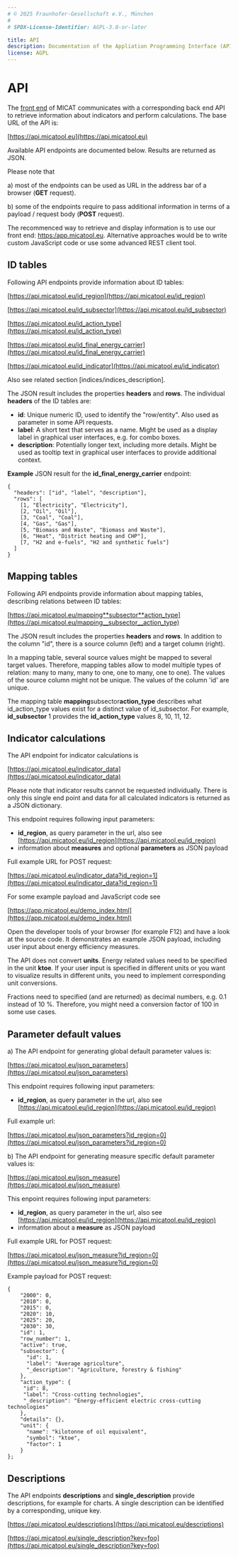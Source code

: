 ```yaml
---
# © 2025 Fraunhofer-Gesellschaft e.V., München
#
# SPDX-License-Identifier: AGPL-3.0-or-later

title: API
description: Documentation of the Appliation Programming Interface (API)
license: AGPL
---
```


<!--
© 2024, 2025 Fraunhofer-Gesellschaft e.V., München

SPDX-License-Identifier: AGPL-3.0-or-later
-->

# API

The [front end](https://app.micatool.eu) of MICAT communicates with a corresponding back end API to retrieve
information about indicators and perform calculations. The base URL of the API is:

[https://api.micatool.eu](https://api.micatool.eu)

Available API endpoints are documented below. Results are returned as JSON.

Please note that

a) most of the endpoints can be used as URL in the address bar of a browser (**GET** request).

b) some of the endpoints require to pass additional information in terms of a payload / request body (**POST** request).

The recommenced way to retrieve and display information is to use our front end: [https:/app.micatool.eu](https://app.micatool.eu).
Alternative approaches would be to write custom JavaScript code or use some advanced REST client tool.

## ID tables

Following API endpoints provide information about ID tables:

[https://api.micatool.eu/id_region](https://api.micatool.eu/id_region)

[https://api.micatool.eu/id_subsector](https://api.micatool.eu/id_subsector)

[https://api.micatool.eu/id_action_type](https://api.micatool.eu/id_action_type)

[https://api.micatool.eu/id_final_energy_carrier](https://api.micatool.eu/id_final_energy_carrier)

[https://api.micatool.eu/id_indicator](https://api.micatool.eu/id_indicator)

Also see related section [indices/indices_description].

The JSON result includes the properties **headers** and **rows**.
The individual **headers** of the ID tables are:

- **id**: Unique numeric ID, used to identify the "row/entity". Also used as parameter in some API requests.
- **label**: A short text that serves as a name. Might be used as a display label in graphical user interfaces, e.g. for combo boxes.
- **description**: Potentially longer text, including more details. Might be used as tooltip text in graphical user interfaces to provide additional context.

**Example** JSON result for the **id_final_energy_carrier** endpoint:

```
{
  "headers": ["id", "label", "description"],
  "rows": [
    [1, "Electricity", "Electricity"],
	[2, "Oil", "Oil"],
	[3, "Coal", "Coal"],
	[4, "Gas", "Gas"],
	[5, "Biomass and Waste", "Biomass and Waste"],
	[6, "Heat", "District heating and CHP"],
	[7, "H2 and e-fuels", "H2 and synthetic fuels"]
  ]
}
```

## Mapping tables

Following API endpoints provide information about mapping tables, describing relations between ID tables:

[https://api.micatool.eu/mapping**subsector**action_type](https://api.micatool.eu/mapping__subsector__action_type)

The JSON result includes the properties **headers** and **rows**. In addition to the column "id", there is a
source column (left) and a target column (right).

In a mapping table, several source values might be mapped to several target values. Therefore, mapping tables allow
to model multiple types of relation: many to many, many to one, one to many, one to one).
The values of the source column might not be unique. The values of the column 'id' are unique.

The mapping table **mapping**subsector**action_type** describes what id_action_type values exist for a distinct value of id_subsector.
For example, **id_subsector** 1 provides the **id_action_type** values 8, 10, 11, 12.

## Indicator calculations

The API endpoint for indicator calculations is

[https://api.micatool.eu/indicator_data](https://api.micatool.eu/indicator_data)

Please note that indicator results cannot be requested individually. There is only this single end point and data for all calculated
indicators is returned as a JSON dictionary.

This endpoint requires following input parameters:

- **id_region**, as query parameter in the url, also see [https://api.micatool.eu/id_region](https://api.micatool.eu/id_region)
- information about **measures** and optional **parameters** as JSON payload

Full example URL for POST request:

[https://api.micatool.eu/indicator_data?id_region=1](https://api.micatool.eu/indicator_data?id_region=1)

For some example payload and JavaScript code see

[https://app.micatool.eu/demo_index.html](https://app.micatool.eu/demo_index.html)

Open the developer tools of your browser (for example F12) and have a look at the source code.
It demonstrates an example JSON payload, including user input about energy efficiency measures.

The API does not convert **units**. Energy related values need to be specified in the unit **ktoe**.
If your user input is specified in different units or you want to visualize results in different units,
you need to implement corresponding unit conversions.

Fractions need to specified (and are returned) as decimal numbers, e.g. 0.1 instead of 10 %.
Therefore, you might need a conversion factor of 100 in some use cases.

## Parameter default values

a) The API endpoint for generating global default parameter values is:

[https://api.micatool.eu/json_parameters](https://api.micatool.eu/json_parameters)

This endpoint requires following input parameters:

- **id_region**, as query parameter in the url, also see [https://api.micatool.eu/id_region](https://api.micatool.eu/id_region)

Full example url:

[https://api.micatool.eu/json_parameters?id_region=0](https://api.micatool.eu/json_parameters?id_region=0)

b) The API endpoint for generating measure specific default parameter values is:

[https://api.micatool.eu/json_measure](https://api.micatool.eu/json_measure)

This enpoint requires following input parameters:

- **id_region**, as query parameter in the url, also see [https://api.micatool.eu/id_region](https://api.micatool.eu/id_region)
- information about a **measure** as JSON payload

Full example URL for POST request:

[https://api.micatool.eu/json_measure?id_region=0](https://api.micatool.eu/json_measure?id_region=0)

Example payload for POST request:

```
{
    "2000": 0,
    "2010": 0,
    "2015": 0,
    "2020": 10,
    "2025": 20,
    "2030": 30,
    "id": 1,
    "row_number": 1,
    "active": true,
    "subsector": {
      "id": 1,
      "label": "Average agriculture",
      "_description": "Agriculture, forestry & fishing"
    },
    "action_type": {
     "id": 8,
     "label": "Cross-cutting technologies",
     "_description": "Energy-efficient electric cross-cutting technologies"
    },
    "details": {},
    "unit": {
      "name": "kilotonne of oil equivalent",
      "symbol": "ktoe",
      "factor": 1
    }
};
```

## Descriptions

The API endpoints **descriptions** and **single_description** provide descriptions, for example for charts.
A single description can be identified by a corresponding, unique key.

[https://api.micatool.eu/descriptions](https://api.micatool.eu/descriptions)

[https://api.micatool.eu/single_description?key=foo](https://api.micatool.eu/single_description?key=foo)

